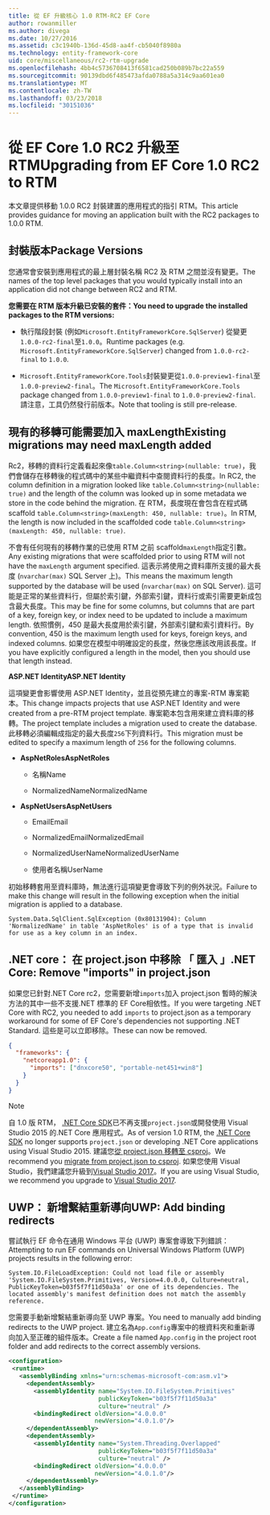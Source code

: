 ```yaml
---
title: 從 EF 升級核心 1.0 RTM-RC2 EF Core
author: rowanmiller
ms.author: divega
ms.date: 10/27/2016
ms.assetid: c3c1940b-136d-45d8-aa4f-cb5040f8980a
ms.technology: entity-framework-core
uid: core/miscellaneous/rc2-rtm-upgrade
ms.openlocfilehash: 4bb4c5736708413f6581cad250b089b7bc22a559
ms.sourcegitcommit: 90139dbd6f485473afda0788a5a314c9aa601ea0
ms.translationtype: MT
ms.contentlocale: zh-TW
ms.lasthandoff: 03/23/2018
ms.locfileid: "30151036"
---
```

# <a name="upgrading-from-ef-core-10-rc2-to-rtm"></a><span data-ttu-id="f5abd-102">從 EF Core 1.0 RC2 升級至 RTM</span><span class="sxs-lookup"><span data-stu-id="f5abd-102">Upgrading from EF Core 1.0 RC2 to RTM</span></span>

<span data-ttu-id="f5abd-103">本文章提供移動 1.0.0 RC2 封裝建置的應用程式的指引 RTM。</span><span class="sxs-lookup"><span data-stu-id="f5abd-103">This article provides guidance for moving an application built with the RC2 packages to 1.0.0 RTM.</span></span>

## <a name="package-versions"></a><span data-ttu-id="f5abd-104">封裝版本</span><span class="sxs-lookup"><span data-stu-id="f5abd-104">Package Versions</span></span>

<span data-ttu-id="f5abd-105">您通常會安裝到應用程式的最上層封裝名稱 RC2 及 RTM 之間並沒有變更。</span><span class="sxs-lookup"><span data-stu-id="f5abd-105">The names of the top level packages that you would typically install into an application did not change between RC2 and RTM.</span></span>

<span data-ttu-id="f5abd-106">**您需要在 RTM 版本升級已安裝的套件：**</span><span class="sxs-lookup"><span data-stu-id="f5abd-106">**You need to upgrade the installed packages to the RTM versions:**</span></span>

* <span data-ttu-id="f5abd-107">執行階段封裝 (例如`Microsoft.EntityFrameworkCore.SqlServer`) 從變更`1.0.0-rc2-final`至`1.0.0`。</span><span class="sxs-lookup"><span data-stu-id="f5abd-107">Runtime packages (e.g. `Microsoft.EntityFrameworkCore.SqlServer`) changed from `1.0.0-rc2-final` to `1.0.0`.</span></span>

* <span data-ttu-id="f5abd-108">`Microsoft.EntityFrameworkCore.Tools`封裝變更從`1.0.0-preview1-final`至`1.0.0-preview2-final`。</span><span class="sxs-lookup"><span data-stu-id="f5abd-108">The `Microsoft.EntityFrameworkCore.Tools` package changed from `1.0.0-preview1-final` to `1.0.0-preview2-final`.</span></span> <span data-ttu-id="f5abd-109">請注意，工具仍然發行前版本。</span><span class="sxs-lookup"><span data-stu-id="f5abd-109">Note that tooling is still pre-release.</span></span>

## <a name="existing-migrations-may-need-maxlength-added"></a><span data-ttu-id="f5abd-110">現有的移轉可能需要加入 maxLength</span><span class="sxs-lookup"><span data-stu-id="f5abd-110">Existing migrations may need maxLength added</span></span>

<span data-ttu-id="f5abd-111">Rc2，移轉的資料行定義看起來像`table.Column<string>(nullable: true)`，我們會儲存在移轉後的程式碼中的某些中繼資料中查閱資料行的長度。</span><span class="sxs-lookup"><span data-stu-id="f5abd-111">In RC2, the column definition in a migration looked like `table.Column<string>(nullable: true)` and the length of the column was looked up in some metadata we store in the code behind the migration.</span></span> <span data-ttu-id="f5abd-112">在 RTM，長度現在會包含在程式碼 scaffold `table.Column<string>(maxLength: 450, nullable: true)`。</span><span class="sxs-lookup"><span data-stu-id="f5abd-112">In RTM, the length is now included in the scaffolded code `table.Column<string>(maxLength: 450, nullable: true)`.</span></span>

<span data-ttu-id="f5abd-113">不會有任何現有的移轉作業的已使用 RTM 之前 scaffold`maxLength`指定引數。</span><span class="sxs-lookup"><span data-stu-id="f5abd-113">Any existing migrations that were scaffolded prior to using RTM will not have the `maxLength` argument specified.</span></span> <span data-ttu-id="f5abd-114">這表示將使用之資料庫所支援的最大長度 (`nvarchar(max)` SQL Server 上)。</span><span class="sxs-lookup"><span data-stu-id="f5abd-114">This means the maximum length supported by the database will be used (`nvarchar(max)` on SQL Server).</span></span> <span data-ttu-id="f5abd-115">這可能是正常的某些資料行，但屬於索引鍵，外部索引鍵，資料行或索引需要更新成包含最大長度。</span><span class="sxs-lookup"><span data-stu-id="f5abd-115">This may be fine for some columns, but columns that are part of a key, foreign key, or index need to be updated to include a maximum length.</span></span> <span data-ttu-id="f5abd-116">依照慣例，450 是最大長度用於索引鍵，外部索引鍵和索引資料行。</span><span class="sxs-lookup"><span data-stu-id="f5abd-116">By convention, 450 is the maximum length used for keys, foreign keys, and indexed columns.</span></span> <span data-ttu-id="f5abd-117">如果您在模型中明確設定的長度，然後您應該改用該長度。</span><span class="sxs-lookup"><span data-stu-id="f5abd-117">If you have explicitly configured a length in the model, then you should use that length instead.</span></span>

<span data-ttu-id="f5abd-118">**ASP.NET Identity**</span><span class="sxs-lookup"><span data-stu-id="f5abd-118">**ASP.NET Identity**</span></span>

<span data-ttu-id="f5abd-119">這項變更會影響使用 ASP.NET Identity，並且從預先建立的專案-RTM 專案範本。</span><span class="sxs-lookup"><span data-stu-id="f5abd-119">This change impacts projects that use ASP.NET Identity and were created from a pre-RTM project template.</span></span> <span data-ttu-id="f5abd-120">專案範本包含用來建立資料庫的移轉。</span><span class="sxs-lookup"><span data-stu-id="f5abd-120">The project template includes a migration used to create the database.</span></span> <span data-ttu-id="f5abd-121">此移轉必須編輯成指定的最大長度`256`下列資料行。</span><span class="sxs-lookup"><span data-stu-id="f5abd-121">This migration must be edited to specify a maximum length of `256` for the following columns.</span></span>

*  <span data-ttu-id="f5abd-122">**AspNetRoles**</span><span class="sxs-lookup"><span data-stu-id="f5abd-122">**AspNetRoles**</span></span>

    * <span data-ttu-id="f5abd-123">名稱</span><span class="sxs-lookup"><span data-stu-id="f5abd-123">Name</span></span>

    * <span data-ttu-id="f5abd-124">NormalizedName</span><span class="sxs-lookup"><span data-stu-id="f5abd-124">NormalizedName</span></span>

*  <span data-ttu-id="f5abd-125">**AspNetUsers**</span><span class="sxs-lookup"><span data-stu-id="f5abd-125">**AspNetUsers**</span></span>

   * <span data-ttu-id="f5abd-126">Email</span><span class="sxs-lookup"><span data-stu-id="f5abd-126">Email</span></span>

   * <span data-ttu-id="f5abd-127">NormalizedEmail</span><span class="sxs-lookup"><span data-stu-id="f5abd-127">NormalizedEmail</span></span>

   * <span data-ttu-id="f5abd-128">NormalizedUserName</span><span class="sxs-lookup"><span data-stu-id="f5abd-128">NormalizedUserName</span></span>

   * <span data-ttu-id="f5abd-129">使用者名稱</span><span class="sxs-lookup"><span data-stu-id="f5abd-129">UserName</span></span>

<span data-ttu-id="f5abd-130">初始移轉套用至資料庫時，無法進行這項變更會導致下列的例外狀況。</span><span class="sxs-lookup"><span data-stu-id="f5abd-130">Failure to make this change will result in the following exception when the initial migration is applied to a database.</span></span>

    System.Data.SqlClient.SqlException (0x80131904): Column 'NormalizedName' in table 'AspNetRoles' is of a type that is invalid for use as a key column in an index.

## <a name="net-core-remove-imports-in-projectjson"></a><span data-ttu-id="f5abd-131">.NET core： 在 project.json 中移除 「 匯入 」</span><span class="sxs-lookup"><span data-stu-id="f5abd-131">.NET Core: Remove "imports" in project.json</span></span>

<span data-ttu-id="f5abd-132">如果您已針對.NET Core rc2，您需要新增`imports`加入 project.json 暫時的解決方法的其中一些不支援.NET 標準的 EF Core相依性。</span><span class="sxs-lookup"><span data-stu-id="f5abd-132">If you were targeting .NET Core with RC2, you needed to add `imports` to project.json as a temporary workaround for some of EF Core's dependencies not supporting .NET Standard.</span></span> <span data-ttu-id="f5abd-133">這些是可以立即移除。</span><span class="sxs-lookup"><span data-stu-id="f5abd-133">These can now be removed.</span></span>

``` json
{
  "frameworks": {
    "netcoreapp1.0": {
      "imports": ["dnxcore50", "portable-net451+win8"]
    }
  }
}
```

> [!NOTE]  
> <span data-ttu-id="f5abd-134">自 1.0 版 RTM， [.NET Core SDK](https://www.microsoft.com/net/download/core)已不再支援`project.json`或開發使用 Visual Studio 2015 的.NET Core 應用程式。</span><span class="sxs-lookup"><span data-stu-id="f5abd-134">As of version 1.0 RTM, the [.NET Core SDK](https://www.microsoft.com/net/download/core) no longer supports `project.json` or developing .NET Core applications using Visual Studio 2015.</span></span> <span data-ttu-id="f5abd-135">建議您[從 project.json 移轉至 csproj](https://docs.microsoft.com/dotnet/articles/core/migration/)。</span><span class="sxs-lookup"><span data-stu-id="f5abd-135">We recommend you [migrate from project.json to csproj](https://docs.microsoft.com/dotnet/articles/core/migration/).</span></span> <span data-ttu-id="f5abd-136">如果您使用 Visual Studio，我們建議您升級到[Visual Studio 2017](https://www.visualstudio.com/downloads/)。</span><span class="sxs-lookup"><span data-stu-id="f5abd-136">If you are using Visual Studio, we recommend you upgrade to [Visual Studio 2017](https://www.visualstudio.com/downloads/).</span></span>

## <a name="uwp-add-binding-redirects"></a><span data-ttu-id="f5abd-137">UWP： 新增繫結重新導向</span><span class="sxs-lookup"><span data-stu-id="f5abd-137">UWP: Add binding redirects</span></span>

<span data-ttu-id="f5abd-138">嘗試執行 EF 命令在通用 Windows 平台 (UWP) 專案會導致下列錯誤：</span><span class="sxs-lookup"><span data-stu-id="f5abd-138">Attempting to run EF commands on Universal Windows Platform (UWP) projects results in the following error:</span></span>

    System.IO.FileLoadException: Could not load file or assembly 'System.IO.FileSystem.Primitives, Version=4.0.0.0, Culture=neutral, PublicKeyToken=b03f5f7f11d50a3a' or one of its dependencies. The located assembly's manifest definition does not match the assembly reference.

<span data-ttu-id="f5abd-139">您需要手動新增繫結重新導向至 UWP 專案。</span><span class="sxs-lookup"><span data-stu-id="f5abd-139">You need to manually add binding redirects to the UWP project.</span></span> <span data-ttu-id="f5abd-140">建立名為`App.config`專案中的根資料夾和重新導向加入至正確的組件版本。</span><span class="sxs-lookup"><span data-stu-id="f5abd-140">Create a file named `App.config` in the project root folder and add redirects to the correct assembly versions.</span></span>

``` xml
<configuration>
 <runtime>
   <assemblyBinding xmlns="urn:schemas-microsoft-com:asm.v1">
     <dependentAssembly>
       <assemblyIdentity name="System.IO.FileSystem.Primitives"
                         publicKeyToken="b03f5f7f11d50a3a"
                         culture="neutral" />
       <bindingRedirect oldVersion="4.0.0.0"
                        newVersion="4.0.1.0"/>
     </dependentAssembly>
     <dependentAssembly>
       <assemblyIdentity name="System.Threading.Overlapped"
                         publicKeyToken="b03f5f7f11d50a3a"
                         culture="neutral" />
       <bindingRedirect oldVersion="4.0.0.0"
                        newVersion="4.0.1.0"/>
     </dependentAssembly>
   </assemblyBinding>
 </runtime>
</configuration>
```
